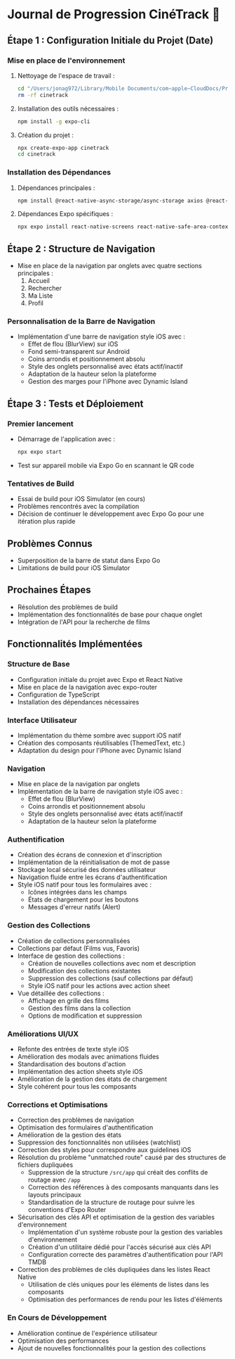# Journal de Progression CinéTrack 📱

## Étape 1 : Configuration Initiale du Projet (Date)

### Mise en place de l'environnement

1. Nettoyage de l'espace de travail :
   ```bash
   cd "/Users/jonag972/Library/Mobile Documents/com~apple~CloudDocs/Projets/CinéTrack"
   rm -rf cinetrack
   ```

2. Installation des outils nécessaires :
   ```bash
   npm install -g expo-cli
   ```

3. Création du projet :
   ```bash
   npx create-expo-app cinetrack
   cd cinetrack
   ```

### Installation des Dépendances

1. Dépendances principales :
   ```bash
   npm install @react-native-async-storage/async-storage axios @react-navigation/native @react-navigation/bottom-tabs
   ```

2. Dépendances Expo spécifiques :
   ```bash
   npx expo install react-native-screens react-native-safe-area-context
   ```

## Étape 2 : Structure de Navigation

- Mise en place de la navigation par onglets avec quatre sections principales :
  1. Accueil
  2. Rechercher
  3. Ma Liste
  4. Profil

### Personnalisation de la Barre de Navigation

- Implémentation d'une barre de navigation style iOS avec :
  - Effet de flou (BlurView) sur iOS
  - Fond semi-transparent sur Android
  - Coins arrondis et positionnement absolu
  - Style des onglets personnalisé avec états actif/inactif
  - Adaptation de la hauteur selon la plateforme
  - Gestion des marges pour l'iPhone avec Dynamic Island

## Étape 3 : Tests et Déploiement

### Premier lancement
- Démarrage de l'application avec :
  ```bash
  npx expo start
  ```
- Test sur appareil mobile via Expo Go en scannant le QR code

### Tentatives de Build
- Essai de build pour iOS Simulator (en cours)
- Problèmes rencontrés avec la compilation
- Décision de continuer le développement avec Expo Go pour une itération plus rapide

## Problèmes Connus
- Superposition de la barre de statut dans Expo Go
- Limitations de build pour iOS Simulator

## Prochaines Étapes
- Résolution des problèmes de build
- Implémentation des fonctionnalités de base pour chaque onglet
- Intégration de l'API pour la recherche de films

## Fonctionnalités Implémentées

### Structure de Base
- Configuration initiale du projet avec Expo et React Native
- Mise en place de la navigation avec expo-router
- Configuration de TypeScript
- Installation des dépendances nécessaires

### Interface Utilisateur
- Implémentation du thème sombre avec support iOS natif
- Création des composants réutilisables (ThemedText, etc.)
- Adaptation du design pour l'iPhone avec Dynamic Island

### Navigation
- Mise en place de la navigation par onglets
- Implémentation de la barre de navigation style iOS avec :
  - Effet de flou (BlurView)
  - Coins arrondis et positionnement absolu
  - Style des onglets personnalisé avec états actif/inactif
  - Adaptation de la hauteur selon la plateforme

### Authentification
- Création des écrans de connexion et d'inscription
- Implémentation de la réinitialisation de mot de passe
- Stockage local sécurisé des données utilisateur
- Navigation fluide entre les écrans d'authentification
- Style iOS natif pour tous les formulaires avec :
  - Icônes intégrées dans les champs
  - États de chargement pour les boutons
  - Messages d'erreur natifs (Alert)

### Gestion des Collections
- Création de collections personnalisées
- Collections par défaut (Films vus, Favoris)
- Interface de gestion des collections :
  - Création de nouvelles collections avec nom et description
  - Modification des collections existantes
  - Suppression des collections (sauf collections par défaut)
  - Style iOS natif pour les actions avec action sheet
- Vue détaillée des collections :
  - Affichage en grille des films
  - Gestion des films dans la collection
  - Options de modification et suppression

### Améliorations UI/UX
- Refonte des entrées de texte style iOS
- Amélioration des modals avec animations fluides
- Standardisation des boutons d'action
- Implémentation des action sheets style iOS
- Amélioration de la gestion des états de chargement
- Style cohérent pour tous les composants

### Corrections et Optimisations
- Correction des problèmes de navigation
- Optimisation des formulaires d'authentification
- Amélioration de la gestion des états
- Suppression des fonctionnalités non utilisées (watchlist)
- Correction des styles pour correspondre aux guidelines iOS
- Résolution du problème "unmatched route" causé par des structures de fichiers dupliquées
  - Suppression de la structure `/src/app` qui créait des conflits de routage avec `/app`
  - Correction des références à des composants manquants dans les layouts principaux
  - Standardisation de la structure de routage pour suivre les conventions d'Expo Router
- Sécurisation des clés API et optimisation de la gestion des variables d'environnement
  - Implémentation d'un système robuste pour la gestion des variables d'environnement
  - Création d'un utilitaire dédié pour l'accès sécurisé aux clés API
  - Configuration correcte des paramètres d'authentification pour l'API TMDB
- Correction des problèmes de clés dupliquées dans les listes React Native
  - Utilisation de clés uniques pour les éléments de listes dans les composants
  - Optimisation des performances de rendu pour les listes d'éléments

### En Cours de Développement
- Amélioration continue de l'expérience utilisateur
- Optimisation des performances
- Ajout de nouvelles fonctionnalités pour la gestion des collections